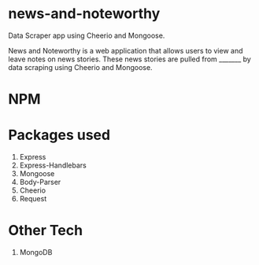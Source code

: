 # news-and-noteworthy
Data Scraper app using Cheerio and Mongoose.


News and Noteworthy is a web application that allows users to view and leave notes on news stories. These news stories are pulled from _______ by data scraping using Cheerio and Mongoose. 

# NPM #
# Packages used #
1. Express
2. Express-Handlebars
3. Mongoose
4. Body-Parser
5. Cheerio
6. Request

# Other Tech #
1. MongoDB


